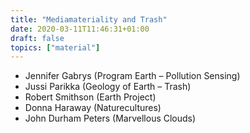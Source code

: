 ```yaml
---
title: "Mediamateriality and Trash"
date: 2020-03-11T11:46:31+01:00
draft: false
topics: ["material"]
---
```


- Jennifer Gabrys (Program Earth – Pollution Sensing)
- Jussi Parikka (Geology of Earth – Trash)
- Robert Smithson (Earth Project)
- Donna Haraway (Naturecultures)
- John Durham Peters (Marvellous Clouds)